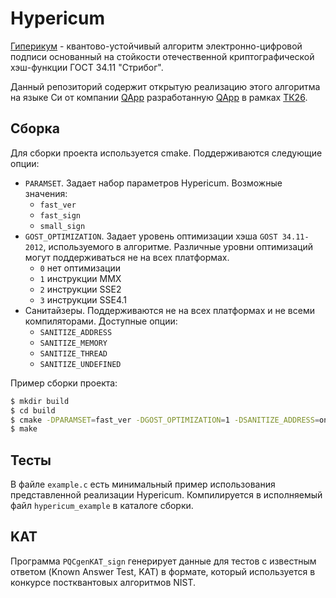 # Hypericum

[Гиперикум](https://qapp.tech/research/hypericum) - квантово-устойчивый алгоритм электронно-цифровой подписи основанный на стойкости отечественной криптографической хэш-функции ГОСТ 34.11 "Стрибог". 

Данный репозиторий содержит открытую реализацию этого алгоритма на языке Си от компании [QApp](https://qapp.tech) разработанную [QApp](https://qapp.tech) в рамках [ТК26](https://tc26.ru/).

## Сборка

Для сборки проекта используется cmake. Поддерживаются следующие опции:
- `PARAMSET`. Задает набор параметров Hypericum. Возможные значения:
  - `fast_ver`
  - `fast_sign`
  - `small_sign`
- `GOST_OPTIMIZATION`. Задает уровень оптимизации хэша `GOST 34.11-2012`, используемого в алгоритме. Различные уровни оптимизаций могут поддерживаться не на всех платформах.
  - `0` нет оптимизации
  - `1` инструкции MMX
  - `2` инструкции SSE2
  - `3` инструкции SSE4.1
- Санитайзеры. Поддерживаются не на всех платформах и не всеми компиляторами. Доступные опции:
  - `SANITIZE_ADDRESS`
  - `SANITIZE_MEMORY`
  - `SANITIZE_THREAD`
  - `SANITIZE_UNDEFINED`

Пример сборки проекта:
```bash
$ mkdir build
$ cd build
$ cmake -DPARAMSET=fast_ver -DGOST_OPTIMIZATION=1 -DSANITIZE_ADDRESS=on ..
$ make
```

## Тесты

В файле `example.c` есть минимальный пример использования представленной реализации Hypericum. Компилируется в исполняемый файл `hypericum_example` в каталоге сборки.

## KAT

Программа `PQCgenKAT_sign` генерирует данные для тестов с известным ответом (Known Answer Test, KAT) в формате, который используется в конкурсе постквантовых алгоритмов NIST.
